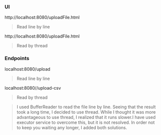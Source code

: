 ### UI
http://localhost:8080/uploadFile.html
> Read line by line

http://localhost:8080/uploadFile.html
> Read by thread

### Endpoints

localhost:8080/upload
> Read line by line

localhost:8080//upload-csv
> Read by thread

> I used BufferReader to read the file line by line. 
> Seeing that the result took a long time, 
> I decided to use thread. 
> While I thought it was more advantageous to use thread, 
> I realized that it runs slower.I have used executor service to overcome this,
> but it is not resolved. In order not to keep you waiting any longer, 
> I added both solutions.

